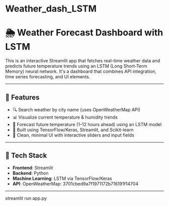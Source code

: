 # Weather_dash_LSTM

# 🌦️ Weather Forecast Dashboard with LSTM

This is an interactive Streamlit app that fetches real-time weather data and predicts future temperature trends using an LSTM (Long Short-Term Memory) neural network. It's a dashboard that combines API integration, time series forecasting, and UI elements.

---

## 🚀 Features

- 🔍 Search weather by city name (uses OpenWeatherMap API)
- 📊 Visualize current temperature & humidity trends
- 🤖 Forecast future temperature (1–12 hours ahead) using an LSTM model
- 🧠 Built using TensorFlow/Keras, Streamlit, and Scikit-learn
- 🧼 Clean, minimal UI with interactive sliders and input fields

---

## 🧰 Tech Stack

- **Frontend**: Streamlit
- **Backend**: Python
- **Machine Learning**: LSTM via TensorFlow/Keras
- **API**: OpenWeatherMap: 3701cbed9a7f1971172b716191f14704

---

streamlit run app.py
